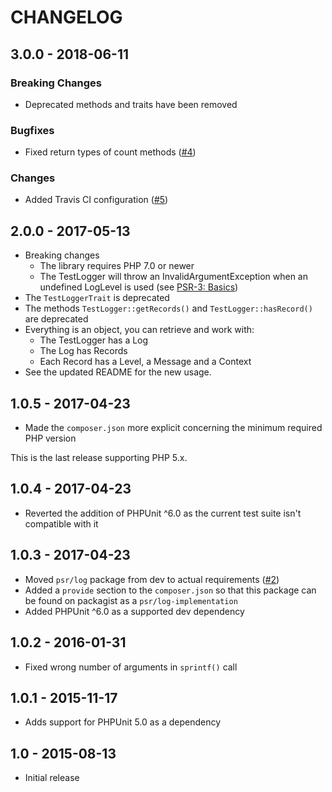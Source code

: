 # CHANGELOG

## 3.0.0 - 2018-06-11

### Breaking Changes

* Deprecated methods and traits have been removed

### Bugfixes

* Fixed return types of count methods ([#4](https://github.com/jeromegamez/php-psr-testlogger/pull/4))

### Changes

* Added Travis CI configuration ([#5](https://github.com/jeromegamez/php-psr-testlogger/pull/5))

## 2.0.0 - 2017-05-13

* Breaking changes 
  * The library requires PHP 7.0 or newer
  * The TestLogger will throw an InvalidArgumentException when an undefined
    LogLevel is used (see [PSR-3: Basics](http://www.php-fig.org/psr/psr-3/#basics))
* The `TestLoggerTrait` is deprecated
* The methods `TestLogger::getRecords()` and `TestLogger::hasRecord()` are deprecated
* Everything is an object, you can retrieve and work with:
  * The TestLogger has a Log
  * The Log has Records
  * Each Record has a Level, a Message and a Context
* See the updated README for the new usage.

## 1.0.5 - 2017-04-23

* Made the `composer.json` more explicit concerning the minimum required PHP version

This is the last release supporting PHP 5.x.

## 1.0.4 - 2017-04-23

* Reverted the addition of PHPUnit ^6.0 as the current test suite isn't compatible with it

## 1.0.3 - 2017-04-23

* Moved `psr/log` package from dev to actual requirements ([#2](https://github.com/jeromegamez/php-psr-testlogger/issues/2))
* Added a `provide` section to the `composer.json` so that this package can be found on packagist as a `psr/log-implementation`
* Added PHPUnit ^6.0 as a supported dev dependency

## 1.0.2 - 2016-01-31

* Fixed wrong number of arguments in `sprintf()` call

## 1.0.1 - 2015-11-17

* Adds support for PHPUnit 5.0 as a dependency

## 1.0 - 2015-08-13

* Initial release

